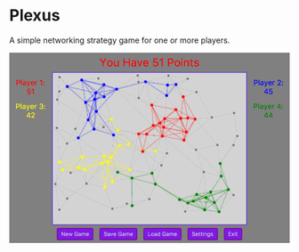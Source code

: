 # Plexus
A simple networking strategy game for one or more players.

![Plexus Screenshot](/images/plexus_screenshot.png?raw=true)
